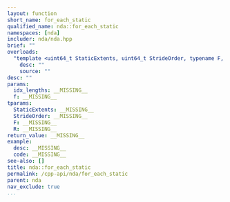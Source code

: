 ```yaml
---
layout: function
short_name: for_each_static
qualified_name: nda::for_each_static
namespaces: [nda]
includer: nda/nda.hpp
brief: ""
overloads:
  "template <uint64_t StaticExtents, uint64_t StrideOrder, typename F, auto R>\nvoid for_each_static(const std::array<long, R> & idx_lengths, F && f)":
    desc: ""
    source: ""
desc: ""
params:
  idx_lengths: __MISSING__
  f: __MISSING__
tparams:
  StaticExtents: __MISSING__
  StrideOrder: __MISSING__
  F: __MISSING__
  R: __MISSING__
return_value: __MISSING__
example:
  desc: __MISSING__
  code: __MISSING__
see-also: []
title: nda::for_each_static
permalink: /cpp-api/nda/for_each_static
parent: nda
nav_exclude: true
...
```


